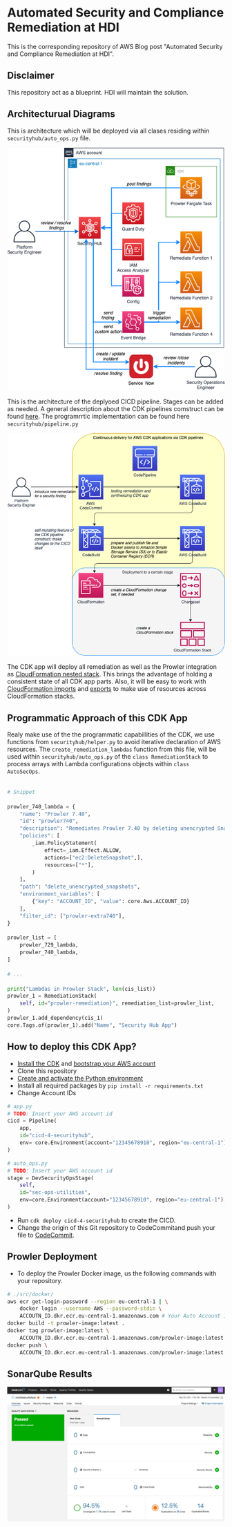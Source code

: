 # Automated Security and Compliance Remediation at HDI

This is the corresponding repository of AWS Blog post "Automated Security and Compliance Remediation at HDI".

## Disclaimer

This repository act as a blueprint. HDI will maintain the solution.

## Architecturual Diagrams

This is architecture which will be deployed via all clases residing within `securityhub/auto_ops.py` file.

![Overview](img/overview.png)

This is the architecture of the deplyoed CICD pipeline. Stages can be added as needed. A general description about the CDK pipelines comstruct can be found [here](https://aws.amazon.com/de/blogs/developer/cdk-pipelines-continuous-delivery-for-aws-cdk-applications/). The programrrtic implementation can be found here `securityhub/pipeline.py`

![Continuous delivery for AWS CDK applications](img/cicd.png)

The CDK app will deploy all remediation as well as the Prowler integration as [CloudFormation nested stack](https://docs.aws.amazon.com/AWSCloudFormation/latest/UserGuide/using-cfn-nested-stacks.html). This brings the advantage of holding a consistent state of all CDK app parts. Also, it will be easy to work with [CloudFormation imports](https://docs.aws.amazon.com/AWSCloudFormation/latest/UserGuide/resource-import.html) and [exports](https://docs.aws.amazon.com/AWSCloudFormation/latest/UserGuide/using-cfn-stack-exports.html) to make use of resources across CloudFormation stacks.

## Programmatic Approach of this CDK App

Realy make use of the the programmatic capabillities of the CDK, we use functions from `securityhub/helper.py` to avoid iterative declaration of AWS resources. The `create_remediation_lambdas` function from this file, will be used within `securityhub/auto_ops.py` of the `class RemediationStack` to process arrays with Lambda configurations objects within `class AutoSecOps`.

```Python

# Snippet

prowler_740_lambda = {
    "name": "Prowler 7.40",
    "id": "prowler740",
    "description": "Remediates Prowler 7.40 by deleting unencrypted Snapshots",
    "policies": [
        _iam.PolicyStatement(
            effect=_iam.Effect.ALLOW,
            actions=["ec2:DeleteSnapshot",],
            resources=["*"],
        )
    ],
    "path": "delete_unencrypted_snapshots",
    "environment_variables": [
        {"key": "ACCOUNT_ID", "value": core.Aws.ACCOUNT_ID}
    ],
    "filter_id": ["prowler-extra740"],
}

prowler_list = [
    prowler_729_lambda,
    prowler_740_lambda,
]

# ...

print("Lambdas in Prowler Stack", len(cis_list))
prowler_1 = RemediationStack(
    self, id="prowler-remediation}", remediation_list=prowler_list,
)
prowler_1.add_dependency(cis_1)
core.Tags.of(prowler_1).add("Name", "Security Hub App")

```

## How to deploy this CDK App?

* [Install the CDK](https://docs.aws.amazon.com/cdk/latest/guide/getting_started.html#getting_started_install) and [bootstrap your AWS account](https://docs.aws.amazon.com/cdk/latest/guide/getting_started.html#getting_started_bootstrap)
* Clone this repository
* [Create and activate the Python environment](https://python.land/virtual-environments/virtualenv)
* Install all required packages by `pip install -r requirements.txt`
* Change Account IDs

```python
# app.py
# TODO: Insert your AWS account id
cicd = Pipeline(
    app,
    id="cicd-4-securityhub",
    env= core.Environment(account="12345678910", region="eu-central-1"),
)
```

```python
# auto_ops.py
# TODO: Insert your AWS account id
stage = DevSecurityOpsStage(
    self,
    id="sec-ops-utilities",
    env=core.Environment(account="12345678910", region="eu-central-1"),
)
```

* Run `cdk deploy cicd-4-securityhub` to create the CICD.
* Change the origin of this Git repository to CodeCommitand push your file to [CodeCommit](https://docs.aws.amazon.com/codecommit/latest/userguide/how-to-migrate-repository-existing.html#how-to-migrate-existing-clone).

## Prowler Deployment

* To deploy the Prowler Docker image, us the following commands with your repository.

```bash
# ./src/docker/
aws ecr get-login-password --region eu-central-1 | \
    docker login --username AWS --password-stdin \
    ACCOUTN_ID.dkr.ecr.eu-central-1.amazonaws.com # Your Auto Account ID
docker build -t prowler-image:latest .
docker tag prowler-image:latest \
    ACCOUTN_ID.dkr.ecr.eu-central-1.amazonaws.com/prowler-image:latest
docker push \
    ACCOUTN_ID.dkr.ecr.eu-central-1.amazonaws.com/prowler-image:latest
```

## SonarQube Results

![](img/codequality.png)